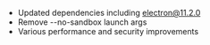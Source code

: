 * Updated dependencies including electron@11.2.0
* Remove --no-sandbox launch args
* Various performance and security improvements
